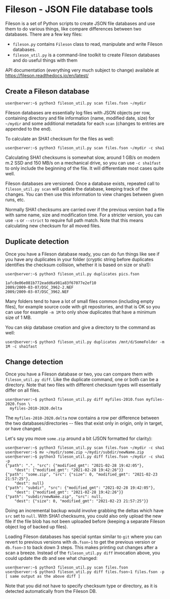 # Fileson - JSON File database tools

Fileson is a set of Python scripts to create JSON file databases and
use them to do various things, like compare differences between two
databases. There are a few key files:

* `fileson.py` contains `Fileson` class to read, manipulate and write
Fileson databases.
* `fileson_util.py` is a command-line toolkit to create Fileson
databases and do useful things with them

API documentation (everything very much subject to change) available
at https://fileson.readthedocs.io/en/latest/

## Create a Fileson database

```console
user@server:~$ python3 fileson_util.py scan files.fson ~/mydir
```

Fileson databases are essentially log files with JSON objects per row,
containing directory and file information (name, modified date, size)
for `~/mydir` and some additional metadata for each `scan` (changes to
entries are appended to the end).

To calculate an SHA1 checksum for the files as well:

```console
user@server:~$ python3 fileson_util.py scan files.fson ~/mydir -c sha1
```

Calculating SHA1 checksums is somewhat slow, around 1 GB/s on modern m.2 SSD
and 150 MB/s on a mechanical drive, so you can use `-c sha1fast` to only
include the beginning of the file. It will differentiate most cases quite
well.

Fileson databases are versioned. Once a database exists, repeated call to
`fileson_util.py scan` will update the database, keeping track of the changes.
You can then use this information to view changes between given runs, etc.

Normally SHA1 checksums are carried over if the previous version had a
file with same name, size and modification time. For a stricter version, you
can use `-s` or `--strict` to require full path match. Note that this means
calculating new checksum for all moved files.

## Duplicate detection

Once you have a Fileson database ready, you can do fun things like see if
you have any duplicates in your folder (cryptic string before duplicates
identifies the checksum collision, whether it is based on size or sha1):

```console
user@server:~$ python3 fileson_util.py duplicates pics.fson

1afc8e06e081b772eadd6a981a83f67077e2ef10
2009/2009-03-07/DSC_3962-2.NEF
2009/2009-03-07/DSC_3962.NEF
```

Many folders tend to have a lot of small files common (including empty files),
for example source code with git repositories, and that is OK so you can
use for example `-m 1M` to only show duplicates that have a minimum size of 1 MB.

You can skip database creation and give a directory to the command as well:

```console
user@server:~$ python3 fileson_util.py duplicates /mnt/d/SomeFolder -m 1M -c sha1fast
```

## Change detection

Once you have a Fileson database or two, you can compare them with
`fileson_util.py diff`. Like the duplicate command, one or both can be a directory.
Note that two files with different checksum types will essentially differ on all
files.

```console
user@server:~$ python3 fileson_util.py diff myfiles-2010.fson myfiles-2020.fson \
  myfiles-2010-2020.delta
```

The `myfiles-2010-2020.delta` now contains a row per difference between
the two databases/directories -- files that exist only in origin, only in target, or
have changed.

Let's say you move `some.zip` around a bit (JSON formatted for clarity):

```console
user@server:~$ python3 fileson_util.py scan files.fson ~/mydir -c sha1
user@server:~$ mv ~/mydir/some.zip ~/mydir/subdir/newName.zip
user@server:~$ python3 fileson_util.py diff files.fson ~/mydir -c sha1 -p
{"path": ".", "src": {"modified_gmt": "2021-02-28 19:42:05"},
    "dest": {"modified_gmt": "2021-02-28 19:42:26"}}
{"path": "some.zip", "src": {"size": 0, "modified_gmt": "2021-02-23 21:57:25"},
    "dest": null}
{"path": "subdir", "src": {"modified_gmt": "2021-02-28 19:42:05"},
    "dest": {"modified_gmt": "2021-02-28 19:42:26"}}
{"path": "subdir/newName.zip", "src": null,
    "dest": {"size": 0, "modified_gmt": "2021-02-23 21:57:25"}}
```

Doing an incremental backup would involve grabbing the deltas which have
`src` set to `null`. With SHA1 checksums, you could also only upload the new
file if the file blob has not been uploaded before (keeping a separate Fileson
object log of backed up files).

Loading Fileson databases has special syntax similar to `git` where you can
revert to previous versions with `db.fson~1` to get the previous version or
`db.fson~3` to back down 3 steps. This makes printing out changes after a scan
a breeze. Instead of the `fileson_util.py diff` invocation above, you could
update the db and see what changed:

```console
user@server:~$ python3 fileson_util.py scan files.fson
user@server:~$ python3 fileson_util.py diff files.fson~1 files.fson -p
[ same output as the above diff ]
```

Note that you did not have to specify checksum type or directory, as it
is detected automatically from the Fileson DB.
